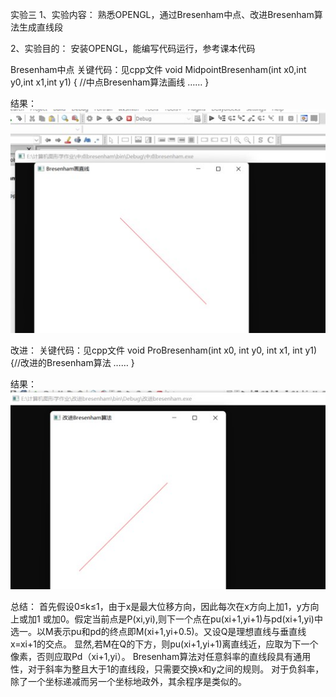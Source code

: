 实验三
1、实验内容：
熟悉OPENGL，通过Bresenham中点、改进Bresenham算法生成直线段

2、实验目的：
安装OPENGL，能编写代码运行，参考课本代码

Bresenham中点
关键代码：见cpp文件
void MidpointBresenham(int x0,int y0,int x1,int y1) { //中点Bresenham算法画线
          ……
      }
      
结果：
![Image text](https://github.com/Bagery001/-/blob/main/%E6%9D%8E%E6%9E%97%E8%94%93-20201050336/work3/%E5%AE%9E%E9%AA%8C3.1.jpg)

改进：
关键代码：见cpp文件
void ProBresenham(int x0, int y0, int x1, int y1){//改进的Bresenham算法
          ……
      }
      
结果：
![Image text](https://github.com/Bagery001/-/blob/main/%E6%9D%8E%E6%9E%97%E8%94%93-20201050336/work3/%E5%AE%9E%E9%AA%8C3.2.jpg)

总结：
首先假设0≤k≤1，由于x是最大位移方向，因此每次在x方向上加1，y方向上或加1 或加0。假定当前点是P(xi,yi),则下一个点在pu(xi+1,yi+1)与pd(xi+1,yi)中选一。以M表示pu和pd的终点即M(xi+1,yi+0.5)。又设Q是理想直线与垂直线x=xi+1的交点。
显然,若M在Q的下方，则pu(xi+1,yi+1)离直线近，应取为下一个像素，否则应取Pd（xi+1,yi）。
Bresenham算法对任意斜率的直线段具有通用性，对于斜率为整且大于1的直线段，只需要交换x和y之间的规则。
对于负斜率，除了一个坐标递减而另一个坐标地政外，其余程序是类似的。
